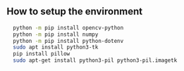 ## How to setup the environment

```bash
  python -m pip install opencv-python
  python -m pip install numpy
  python -m pip install python-dotenv
  sudo apt install python3-tk
  pip install pillow
  sudo apt-get install python3-pil python3-pil.imagetk
```